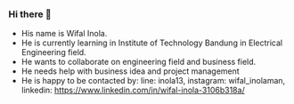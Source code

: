 ### Hi there 👋 


- His name is Wifal Inola. 
- He is currently learning in Institute of Technology Bandung in Electrical Engineering field.
- He wants to collaborate on engineering field and business field.
- He needs help with business idea and project management
- He is happy to be contacted by: line: inola13, instagram: wifal_inolaman, linkedin: https://www.linkedin.com/in/wifal-inola-3106b318a/

